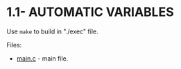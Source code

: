 # 1.1- AUTOMATIC VARIABLES



Use `make` to build in "./exec" file.

Files:
* [main.c](src/main.c) - main file.

